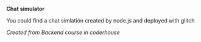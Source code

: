 **Chat simulator**

You could find a chat simlatión created by node.js and deployed with
glitch

_Created from Backend course in coderhouse_
